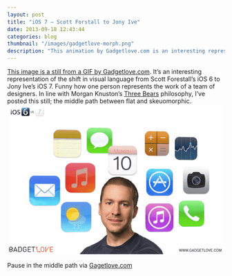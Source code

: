 ```yaml
---
layout: post
title: "iOS 7 – Scott Forstall to Jony Ive"
date: 2013-09-18 12:43:44
categories: blog
thumbnail: "/images/gadgetlove-morph.png"
description: "This animation by Gadgetlove.com is an interesting representation of the shift in visual language from Scott Forestall’s iOS 6 to Jony Ive’s iOS 7."
---
```

[This image is a still from a GIF by Gadgetlove.com](http://gadgetlove.com/blog/the-only-ios-comparison-you-need). It’s an interesting representation of the shift in visual language from Scott Forestall’s iOS 6 to Jony Ive’s iOS 7. Funny how one person represents the work of a team of designers. In line with Morgan Knuston’s [Three Bears](http://articles.morganallanknutson.com/its-a-matter-of-taste) philosophy, I’ve posted this still; the middle path between flat and skeuomorphic.
<img src="/images/gadgetlove-morph.png" alt="Gagetlove animation representing the shift in visual language from iOS 6 to iOS 7"/>
<p class="image-caption">Pause in the middle path via <a href="http://gadgetlove.com/blog/the-only-ios-comparison-you-need" target="_blank">Gagetlove.com</a></p>